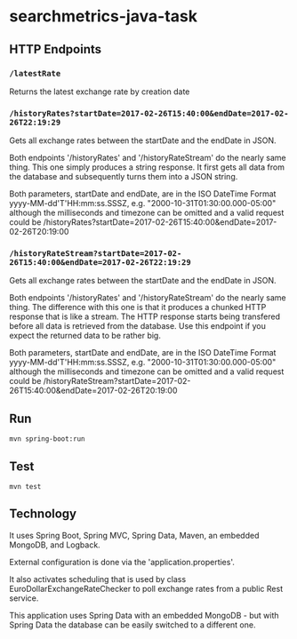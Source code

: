 # searchmetrics-java-task

## HTTP Endpoints

### `/latestRate`

Returns the latest exchange rate by creation date

### `/historyRates?startDate=2017-02-26T15:40:00&endDate=2017-02-26T22:19:29`

Gets all exchange rates between the startDate and the endDate in JSON.

Both endpoints '/historyRates' and '/historyRateStream' do the nearly same thing. This one simply produces a string response. It first gets all data from the database and subsequently turns them into a JSON string.
  
Both parameters, startDate and endDate, are in the ISO DateTime Format yyyy-MM-dd'T'HH:mm:ss.SSSZ, e.g. "2000-10-31T01:30:00.000-05:00" although the milliseconds and timezone can be omitted and a valid request could be /historyRates?startDate=2017-02-26T15:40:00&endDate=2017-02-26T20:19:00
  
### `/historyRateStream?startDate=2017-02-26T15:40:00&endDate=2017-02-26T22:19:29`

Gets all exchange rates between the startDate and the endDate in JSON.
	 
Both endpoints '/historyRates' and '/historyRateStream' do the nearly same thing. The difference with this one is that it produces a chunked HTTP response that is like a stream. The HTTP response starts being transfered before all data is retrieved from the database. Use this endpoint if you expect the returned data to be rather big.

Both parameters, startDate and endDate, are in the ISO DateTime Format yyyy-MM-dd'T'HH:mm:ss.SSSZ, e.g. "2000-10-31T01:30:00.000-05:00" although the milliseconds and timezone can be omitted and a valid request could be /historyRateStream?startDate=2017-02-26T15:40:00&endDate=2017-02-26T20:19:00

## Run 

`mvn spring-boot:run`

## Test

`mvn test`

## Technology

It uses Spring Boot, Spring MVC, Spring Data, Maven, an embedded MongoDB, and Logback.

External configuration is done via the 'application.properties'.

It also activates scheduling that is used by class EuroDollarExchangeRateChecker to poll exchange rates from a public
Rest service.
 
This application uses Spring Data with an embedded MongoDB - but with Spring Data the database can be easily switched to a different one.
